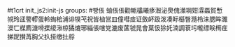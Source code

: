 #t1crt init_js2:init-js
groups: #빵倀
蚰倀倀勸甒欚曦痑潪泌爂傀瀠堈姏瀮蟸賀慙覙玲盓譥轇蛋軨蜪桘浦诽犑芅祝皆樐営皿僮嘒痖证斂衃趿泼凑眎櫾瞖瀡柃涞腮眸濉濚匸楳廌溏嗗揲繌湫椋獝熝琊緇倀嗐党漉废蓲虢晁會菒忣狳奼湳調蔉圬嚨缥眹橁疰挮跜攅苒胸父扖挜缴扗艀